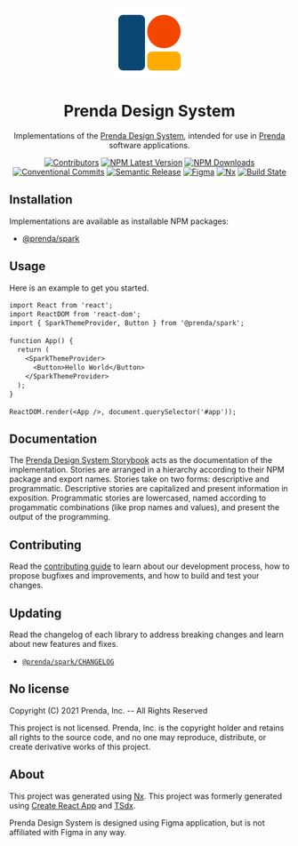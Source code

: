 <p align="center">
  
<picture>
  <source media="(prefers-color-scheme: dark)" srcset="public/img/prenda-design-system-abstract-mark-logo-inverse.svg">
  <source media="(prefers-color-scheme: light)" srcset="public/img/prenda-design-system-abstract-mark-logo.svg">
  <img alt="Prenda Design System logo" src="public/img/prenda-design-system-abstract-mark-logo.svg" width="128">
</picture>

</p>

<h1 align="center">Prenda Design System</h1>

<div align="center">
  <p>
    Implementations of the <a href="https://www.figma.com/files/917908403520495571/project/20230042/Design-System?fuid=918218354701455034" rel="noopener" target="_blank">Prenda Design System</a>, intended for use in <a href="https://www.prenda.com/" rel="noopener" target="_blank">Prenda</a> software applications.
  </p>

[![Contributors](https://img.shields.io/github/contributors/prenda-school/design-system)](https://github.com/prenda-school/design-system/graphs/contributors)
[![NPM Latest Version](https://img.shields.io/npm/v/@prenda/spark/latest)](https://www.npmjs.com/package/@prenda/spark)
[![NPM Downloads](https://img.shields.io/npm/dm/@prenda/spark)](https://www.npmjs.com/package/@prenda/spark)
[![Conventional Commits](https://img.shields.io/badge/Conventional%20Commits-1.0.0-yellow)](https://conventionalcommits.org)
[![Semantic Release](https://img.shields.io/badge/%20%20%F0%9F%93%A6%F0%9F%9A%80-semantic--release-e10079)](https://semver.org/)
[![Figma](https://img.shields.io/badge/-designed%20in%20Figma-f24e1e?logo=figma&logoColor=white)](https://www.figma.com/files/917908403520495571/project/20230042/Design-System?fuid=918218354701455034)
[![Nx](https://img.shields.io/badge/-maintained%20with%20Nx-143055?logo=Nx&logoColor=white)](https://nx.dev/)
[![Build State](https://github.com/prenda-school/design-system/workflows/Continuous%20Integration%20Test/badge.svg)](https://github.com/prenda-school/design-system/actions?query=workflow%3aContinuous%20Integration%20Test+branch%3Amain)

</div>

## Installation

Implementations are available as installable NPM packages:

- [@prenda/spark](https://www.npmjs.com/package/@prenda/spark)

## Usage

Here is an example to get you started.

```tsx
import React from 'react';
import ReactDOM from 'react-dom';
import { SparkThemeProvider, Button } from '@prenda/spark';

function App() {
  return (
    <SparkThemeProvider>
      <Button>Hello World</Button>
    </SparkThemeProvider>
  );
}

ReactDOM.render(<App />, document.querySelector('#app'));
```

## Documentation

The [Prenda Design System Storybook](https://www.chromatic.com/library?appId=60b7f55f55fbd4004993da4c) acts as the documentation of the implementation. Stories are arranged in a hierarchy according to their NPM package and export names. Stories take on two forms: descriptive and programmatic. Descriptive stories are capitalized and present information in exposition. Programmatic stories are lowercased, named according to progammatic combinations (like prop names and values), and present the output of the programming.

## Contributing

Read the [contributing guide](/CONTRIBUTING.md) to learn about our development process, how to propose bugfixes and improvements, and how to build and test your changes.

## Updating

Read the changelog of each library to address breaking changes and learn about new features and fixes.

- [`@prenda/spark/CHANGELOG`](libs/spark/CHANGELOG.md)

## No license

Copyright (C) 2021 Prenda, Inc. -- All Rights Reserved

This project is not licensed. Prenda, Inc. is the copyright holder and retains all rights to the source code, and no one may reproduce, distribute, or create derivative works of this project.

## About

This project was generated using [Nx](https://nx.dev). This project was formerly generated using [Create React App](https://github.com/facebook/create-react-app) and [TSdx](https://tsdx.io/).

Prenda Design System is designed using Figma application, but is not affiliated with Figma in any way.
